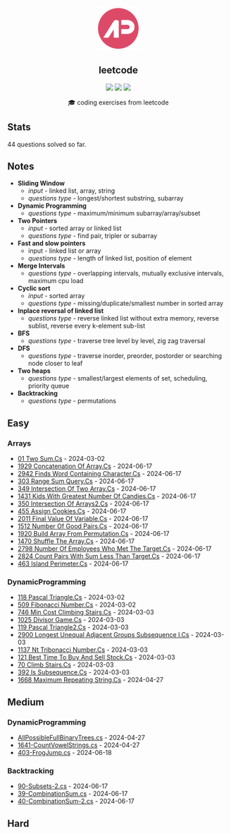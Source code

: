 <p align="center">
  <img src="https://raw.githubusercontent.com/ashishdotme/assets/master/logo.png" alt="drawing" width="100"/>
</p>

<h2 align="center">leetcode</h2>

<p align="center">
<a href="https://img.shields.io/website?style=for-the-badge&url=https%3A%2F%2Fcode.ashish.me"><img src="https://img.shields.io/website?style=for-the-badge&url=https%3A%2F%2Fcode.ashish.me"></a>
<a href="https://img.shields.io/github/last-commit/ashishdotme/code.ashish.me?style=for-the-badge"><img src="https://img.shields.io/github/last-commit/ashishdotme/code.ashish.me?style=for-the-badge"></a>
<a href="https://img.shields.io/github/workflow/status/ashishdotme/code.ashish.me/Build%20code.ashish.me/master?style=for-the-badge"><img src="https://img.shields.io/github/workflow/status/ashishdotme/code.ashish.me/Build%20code.ashish.me/master?style=for-the-badge"></a>
</p>

<p align="center">🎓 coding exercises from leetcode</p>
<!-- <div style='margin:0 auto;width:80%;'>
  <img src="./.github/assets/website-screen.png" alt="screenshot"/>
</div>
<p align="center"><a href="https://code.ashish.me">https://code.ashish.me</a></p> -->

## Stats

<!-- count -->44<!-- count --> questions solved so far.

## Notes

- **Sliding Window**
  - _input_ - linked list, array, string
  - _questions type_ - longest/shortest substring, subarray
- **Dynamic Programming**
  - _questions type_ - maximum/minimum subarray/array/subset
- **Two Pointers**
  - _input_ - sorted array or linked list
  - _questions type_ - find pair, tripler or subarray
- **Fast and slow pointers**
  - input - linked list or array
  - _questions type_ - length of linked list, position of element
- **Merge Intervals**
  - _questions type_ - overlapping intervals, mutually exclusive intervals, maximum cpu load
- **Cyclic sort**
  - _input_ - sorted array
  - _questions type_ - missing/duplicate/smallest number in sorted array
- **Inplace reversal of linked list**
  - _questions type_ - reverse linked list without extra memory, reverse sublist, reverse every k-element sub-list
- **BFS**
  - _questions type_ - traverse tree level by level, zig zag traversal
- **DFS**
  - _questions type_ - traverse inorder, preorder, postorder or searching node closer to leaf
- **Two heaps**
  - _questions type_ - smallest/largest elements of set, scheduling, priority queue
- **Backtracking**
  - _questions type_ - permutations

<!-- index starts -->
## Easy
### Arrays

* [01 Two Sum.Cs](https://github.com/ashishdotme/leetcode/blob/master/Problems/Easy/Arrays/01-TwoSum.cs) - 2024-03-02
* [1929 Concatenation Of Array.Cs](https://github.com/ashishdotme/leetcode/blob/master/Problems/Easy/Arrays/1929-ConcatenationOfArray.cs) - 2024-06-17
* [2942 Finds Word Containing Character.Cs](https://github.com/ashishdotme/leetcode/blob/master/Problems/Easy/Arrays/2942-FindsWordContainingCharacter.cs) - 2024-06-17
* [303 Range Sum Query.Cs](https://github.com/ashishdotme/leetcode/blob/master/Problems/Easy/Arrays/303-RangeSumQuery.cs) - 2024-06-17
* [349 Intersection Of Two Array.Cs](https://github.com/ashishdotme/leetcode/blob/master/Problems/Easy/Arrays/349-IntersectionOfTwoArray.cs) - 2024-06-17
* [1431 Kids With Greatest Number Of Candies.Cs](https://github.com/ashishdotme/leetcode/blob/master/Problems/Easy/Arrays/1431-KidsWithGreatestNumberOfCandies.cs) - 2024-06-17
* [350 Intersection Of Arrays2.Cs](https://github.com/ashishdotme/leetcode/blob/master/Problems/Easy/Arrays/350-IntersectionOfArrays2.cs) - 2024-06-17
* [455 Assign Cookies.Cs](https://github.com/ashishdotme/leetcode/blob/master/Problems/Easy/Arrays/455-AssignCookies.cs) - 2024-06-17
* [2011 Final Value Of Variable.Cs](https://github.com/ashishdotme/leetcode/blob/master/Problems/Easy/Arrays/2011-FinalValueOfVariable.cs) - 2024-06-17
* [1512 Number Of Good Pairs.Cs](https://github.com/ashishdotme/leetcode/blob/master/Problems/Easy/Arrays/1512-NumberOfGoodPairs.cs) - 2024-06-17
* [1920 Build Array From Permutation.Cs](https://github.com/ashishdotme/leetcode/blob/master/Problems/Easy/Arrays/1920-BuildArrayFromPermutation.cs) - 2024-06-17
* [1470 Shuffle The Array.Cs](https://github.com/ashishdotme/leetcode/blob/master/Problems/Easy/Arrays/1470-ShuffleTheArray.cs) - 2024-06-17
* [2798 Number Of Employees Who Met The Target.Cs](https://github.com/ashishdotme/leetcode/blob/master/Problems/Easy/Arrays/2798-NumberOfEmployeesWhoMetTheTarget.cs) - 2024-06-17
* [2824 Count Pairs With Sum Less Than Target.Cs](https://github.com/ashishdotme/leetcode/blob/master/Problems/Easy/Arrays/2824-CountPairsWithSumLessThanTarget.cs) - 2024-06-17
* [463 Island Perimeter.Cs](https://github.com/ashishdotme/leetcode/blob/master/Problems/Easy/Arrays/463-IslandPerimeter.cs) - 2024-06-17

### DynamicProgramming

* [118 Pascal Triangle.Cs](https://github.com/ashishdotme/leetcode/blob/master/Problems/Easy/DynamicProgramming/118-PascalTriangle.cs) - 2024-03-02
* [509 Fibonacci Number.Cs](https://github.com/ashishdotme/leetcode/blob/master/Problems/Easy/DynamicProgramming/509-FibonacciNumber.cs) - 2024-03-02
* [746 Min Cost Climbing Stairs.Cs](https://github.com/ashishdotme/leetcode/blob/master/Problems/Easy/DynamicProgramming/746-MinCostClimbingStairs.cs) - 2024-03-03
* [1025 Divisor Game.Cs](https://github.com/ashishdotme/leetcode/blob/master/Problems/Easy/DynamicProgramming/1025-DivisorGame.cs) - 2024-03-03
* [119 Pascal Triangle2.Cs](https://github.com/ashishdotme/leetcode/blob/master/Problems/Easy/DynamicProgramming/119-PascalTriangle2.cs) - 2024-03-03
* [2900 Longest Unequal Adjacent Groups Subsequence I.Cs](https://github.com/ashishdotme/leetcode/blob/master/Problems/Easy/DynamicProgramming/2900-LongestUnequalAdjacentGroupsSubsequenceI.cs) - 2024-03-03
* [1137 Nt Tribonacci Number.Cs](https://github.com/ashishdotme/leetcode/blob/master/Problems/Easy/DynamicProgramming/1137-NtTribonacciNumber.cs) - 2024-03-03
* [121 Best Time To Buy And Sell Stock.Cs](https://github.com/ashishdotme/leetcode/blob/master/Problems/Easy/DynamicProgramming/121-BestTimeToBuyAndSellStock.cs) - 2024-03-03
* [70 Climb Stairs.Cs](https://github.com/ashishdotme/leetcode/blob/master/Problems/Easy/DynamicProgramming/70-ClimbStairs.cs) - 2024-03-03
* [392 Is Subsequence.Cs](https://github.com/ashishdotme/leetcode/blob/master/Problems/Easy/DynamicProgramming/392-IsSubsequence.cs) - 2024-03-03
* [1668 Maximum Repeating String.Cs](https://github.com/ashishdotme/leetcode/blob/master/Problems/Easy/DynamicProgramming/1668-Maximum-Repeating-String.cs) - 2024-04-27

## Medium
### DynamicProgramming

* [AllPossibleFullBinaryTrees.cs](https://github.com/ashishdotme/leetcode/blob/master/Problems/Medium/DynamicProgramming/AllPossibleFullBinaryTrees.cs) - 2024-04-27
* [1641-CountVowelStrings.cs](https://github.com/ashishdotme/leetcode/blob/master/Problems/Medium/DynamicProgramming/1641-CountVowelStrings.cs) - 2024-04-27
* [403-FrogJump.cs](https://github.com/ashishdotme/leetcode/blob/master/Problems/Medium/DynamicProgramming/403-FrogJump.cs) - 2024-06-18

### Backtracking

* [90-Subsets-2.cs](https://github.com/ashishdotme/leetcode/blob/master/Problems/Medium/Backtracking/90-Subsets-2.cs) - 2024-06-17
* [39-CombinationSum.cs](https://github.com/ashishdotme/leetcode/blob/master/Problems/Medium/Backtracking/39-CombinationSum.cs) - 2024-06-17
* [40-CombinationSum-2.cs](https://github.com/ashishdotme/leetcode/blob/master/Problems/Medium/Backtracking/40-CombinationSum-2.cs) - 2024-06-17

## Hard
<!-- index ends -->

